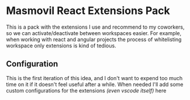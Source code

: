 # Masmovil React Extensions Pack

This is a pack with the extensions I use and recommend to my coworkers, so we can activate/deactivate between workspaces easier.
For example, when working with react and angular projects the process of whitelisting workspace only extensions is kind of tedious.

## Configuration

This is the first iteration of this idea, and I don't want to expend too much time on it if it doesn't feel useful after a while.
When needed I'll add some custom configurations for the extensions _(even vscode itself)_ here
